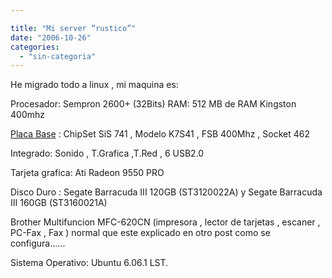 ```yaml
---

title: "Mi server “rustico”"
date: "2006-10-26"
categories: 
  - "sin-categoria"
---
```


He migrado todo a linux , mi maquina es:

Procesador: Sempron 2600+ (32Bits) RAM: 512 MB de RAM Kingston 400mhz

[Placa Base](https://www.asrock.com/product/K7S41.htm) : ChipSet SiS 741 , Modelo K7S41 , FSB 400Mhz , Socket 462

Integrado: Sonido , T.Grafica ,T.Red , 6 USB2.0

Tarjeta grafica: Ati Radeon 9550 PRO

Disco Duro : Segate Barracuda III 120GB (ST3120022A) y Segate Barracuda III 160GB (ST3160021A)

Brother Multifuncion MFC-620CN (impresora , lector de tarjetas , escaner , PC-Fax , Fax ) normal que este explicado en otro post como se configura......

Sistema Operativo: Ubuntu 6.06.1 LST.
